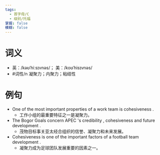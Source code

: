 ```yaml
---
tags:
  - 首字母/C
  - 级别/托福
掌握: false
模糊: false
---
```

# 词义
- 英：/kəʊˈhiːsɪvnəs/； 美：/koʊˈhisɪvnəs/
- #词性/n  凝聚力；内聚力；粘结性
# 例句
- One of the most important properties of a work team is cohesiveness .
	- 工作小组的最重要特征之一是凝聚力。
- The Bogor Goals concern APEC 's credibility , cohesiveness and future development .
	- 茂物目标事关亚太经合组织的信誉、凝聚力和未来发展。
- Cohesiveness is one of the important factors of a football team development .
	- 凝聚力成为足球团队发展重要的因素之一。
